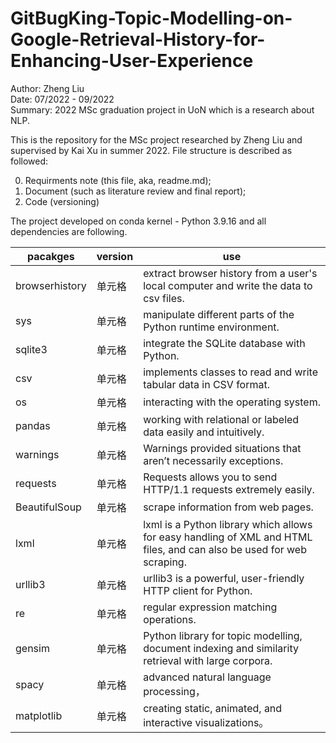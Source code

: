 # GitBugKing-Topic-Modelling-on-Google-Retrieval-History-for-Enhancing-User-Experience

Author: Zheng Liu  
Date: 07/2022 - 09/2022  
Summary: 2022 MSc graduation project in UoN which is a research about NLP.

This is the repository for the MSc project researched by Zheng Liu and supervised by Kai Xu in summer 2022. File structure is described as followed:  

0. Requirments note (this file, aka, readme.md);  
1. Document (such as literature review and final report);  
2. Code (versioning)

The project developed on conda kernel - Python 3.9.16 and all dependencies are following.

|  pacakges   | version  | use |
|  ----  | ----  | ---- |
| browserhistory | 单元格 | extract browser history from a user's local computer and write the data to csv files. |
| sys | 单元格 | manipulate different parts of the Python runtime environment. |
| sqlite3 | 单元格 | integrate the SQLite database with Python. |
| csv | 单元格 | implements classes to read and write tabular data in CSV format. |
| os | 单元格 | interacting with the operating system. |
| pandas | 单元格 | working with relational or labeled data easily and intuitively. |
| warnings | 单元格 | Warnings provided situations that aren’t necessarily exceptions. |
| requests | 单元格 | Requests allows you to send HTTP/1.1 requests extremely easily. |
| BeautifulSoup | 单元格 | scrape information from web pages. |
| lxml | 单元格 | lxml is a Python library which allows for easy handling of XML and HTML files, and can also be used for web scraping. |
| urllib3 | 单元格 | urllib3 is a powerful, user-friendly HTTP client for Python. |
| re | 单元格 | regular expression matching operations. |
| gensim | 单元格 | Python library for topic modelling, document indexing and similarity retrieval with large corpora. |
| spacy | 单元格 | advanced natural language processing， |
| matplotlib | 单元格 | creating static, animated, and interactive visualizations。 |

